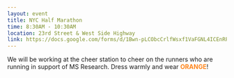 ```yaml
---
layout: event
title: NYC Half Marathon
time: 8:30AM - 10:30AM
location: 23rd Street & West Side Highway
link: https://docs.google.com/forms/d/1Bwn-pLCObcCrlfWsxf1VaFGNL4ICEnRPgXoenLw7j9U/viewform
---
```

We will be working at the cheer station to cheer on the runners who are running in support of MS Research. Dress warmly and wear <strong style="color:#FF851B">ORANGE</strong>!
